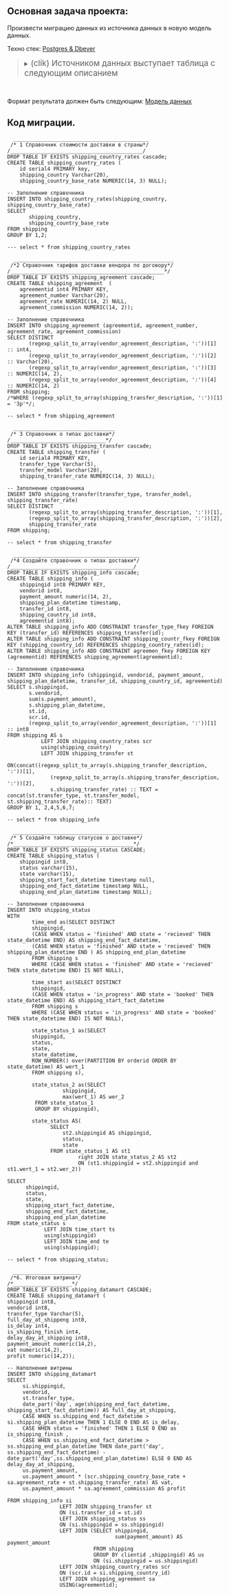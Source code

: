## Основная задача проекта:

Произвести миграцию данных из источника данных в новую модель данных. 

Техно стек: <u>Postgres & Dbever</u>


> <details>
> <summary><span style="font-size: 14pt;">(clik) Источником данных выступает таблица с следующим описанием</span> </summary>
> 
>Таблица shipping, которая представляет собой последовательность действий при доставке, перечисленную ниже.
>
> shippingid — уникальный идентификатор доставки.
>
> saleid — уникальный идентификатор заказа. К одному заказу может быть привязано несколько строчек 
>
> shippingid, то есть логов, с информацией о доставке.
>
> vendorid — уникальный идентификатор вендора. К одному вендору может быть привязано множество saleid и множество строк доставки.
>
> payment — сумма платежа (то есть дублирующаяся информация).
>
> shipping_plan_datetime — плановая дата доставки.
>
> status — статус доставки в таблице shipping по данному shippingid. Может принимать значения in_progress — доставка в процессе, либо finished — доставка завершена.
>
> state — промежуточные точки заказа, которые изменяются в соответствии с обновлением информации о доставке по времени state_datetime.
> 1. booked (пер. «заказано»);
> 2. fulfillment — заказ доставлен на склад отправки;
> 3. queued (пер. «в очереди») — заказ в очереди на запуск доставки;
> 4. transition (пер. «передача») — запущена доставка заказа;
> 5. pending (пер. «в ожидании») — заказ доставлен в пункт выдачи и ожидает получения;
> 6. received (пер. «получено») — покупатель забрал заказ;
> 7. returned (пер. «возвращено») — покупатель возвратил заказ после того, как его забрал.
> 8. state_datetime — время обновления состояния заказа.
> 9. shipping_transfer_description — строка со значениями transfer_type и transfer_model, записанными через :. 
> 
> Пример записи — 1p:car.
> 
> transfer_type — тип доставки. 1p означает, что компания берёт ответственность за доставку на себя, 3p — что за отправку ответственен вендор.
> 
> transfer_model — модель доставки, то есть способ, которым заказ доставляется до точки: car — машиной, train — поездом, ship — кораблем, airplane — самолетом, multiple — комбинированной доставкой.
> 
> shipping_transfer_rate — процент стоимости доставки для вендора в зависимости от типа и модели доставки, который взимается интернет-магазином для покрытия расходов.
> 
> shipping_country — страна доставки, учитывая описание тарифа для каждой страны.
> 
> shipping_country_base_rate — налог на доставку в страну, который является процентом от стоимости payment_amount.
> 
> vendor_agreement_description — строка, в которой содержатся данные agreementid, agreement_number, agreement_rate, agreement_commission, записанные через разделитель :. Пример записи — 12:vsp-34:0.02:0.023.
> 
> agreementid — идентификатор договора. 
> 
> agreement_number — номер договора в бухгалтерии. 
> 
> agreement_rate — ставка налога за стоимость доставки товара для вендора. 
> 
> agreement_commission — комиссия, то есть доля в платеже являющаяся доходом компании от сделки.
> 
> [Источник](https://disk.yandex.ru/i/i7rhUgjG486gRA "описание источника")

> </details>

<br>

Формат результата должен быть следующим:
[Модель данных](https://disk.yandex.ru/i/irJEW4Ea5dL2rA)


## Код миграции.
```
  ____________________________________________
 /* 1 Справочник стоимости доставки в страны*/
/___________________________________________/
DROP TABLE IF EXISTS shipping_country_rates cascade;
CREATE TABLE shipping_country_rates (
    id serial4 PRIMARY key,
    shipping_country Varchar(20),
    shipping_country_base_rate NUMERIC(14, 3) NULL);

-- Заполнение справочника
INSERT INTO shipping_country_rates(shipping_country, shipping_country_base_rate)
SELECT 
       shipping_country,
       shipping_country_base_rate
FROM shipping
GROUP BY 1,2;

--- select * from shipping_country_rates

  ____________________________________________________
 /*2 Cправочник тарифов доставки вендора по договору*/
/__________________________________________________*/
DROP TABLE IF EXISTS shipping_agreement cascade;
CREATE TABLE shipping_agreement  (
    agreementid int4 PRIMARY KEY,
    agreement_number Varchar(20),
    agreement_rate NUMERIC(14, 2) NULL,
    agreement_commission NUMERIC(14, 2));

-- Заполнение справочника    
INSERT INTO shipping_agreement (agreementid, agreement_number, agreement_rate, agreement_commission)
SELECT DISTINCT 
       (regexp_split_to_array(vendor_agreement_description, ':'))[1] :: int4,
       (regexp_split_to_array(vendor_agreement_description, ':'))[2] :: Varchar(20),
       (regexp_split_to_array(vendor_agreement_description, ':'))[3] :: NUMERIC(14, 2),
       (regexp_split_to_array(vendor_agreement_description, ':'))[4] :: NUMERIC(14, 2)
FROM shipping;
/*WHERE (regexp_split_to_array(shipping_transfer_description, ':'))[1] = '3p'*/;

-- select * from shipping_agreement

  _________________________________
 /* 3 Справочник о типах доставки*/
/_______________________________*/
DROP TABLE IF EXISTS shipping_transfer cascade;
CREATE TABLE shipping_transfer (
    id serial4 PRIMARY KEY,
    transfer_type Varchar(5),
    transfer_model Varchar(20),
    shipping_transfer_rate NUMERIC(14, 3) NULL);

-- Заполнение справочника    
INSERT INTO shipping_transfer(transfer_type, transfer_model, shipping_transfer_rate)
SELECT DISTINCT 
       (regexp_split_to_array(shipping_transfer_description, ':'))[1],
       (regexp_split_to_array(shipping_transfer_description, ':'))[2],
       shipping_transfer_rate
FROM shipping;
    
-- select * from shipping_transfer

  _________________________________________
 /*4 Создайте справочник о типах доставки*/
/________________________________________/
DROP TABLE IF EXISTS shipping_info cascade;
CREATE TABLE shipping_info (
    shippingid int8 PRIMARY KEY,
    vendorid int8,
    payment_amount numeric(14, 2),
    shipping_plan_datetime timestamp,
    transfer_id int8,
    shipping_country_id int8,    
    agreementid int8);
ALTER TABLE shipping_info ADD CONSTRAINT transfer_type_fkey FOREIGN KEY (transfer_id) REFERENCES shipping_transfer(id);
ALTER TABLE shipping_info ADD CONSTRAINT shipping_countr_fkey FOREIGN KEY (shipping_country_id) REFERENCES shipping_country_rates(id);
ALTER TABLE shipping_info ADD CONSTRAINT agreemen_fkey FOREIGN KEY (agreementid) REFERENCES shipping_agreement(agreementid);
   
-- Заполнение справочника    
INSERT INTO shipping_info (shippingid, vendorid, payment_amount, shipping_plan_datetime, transfer_id, shipping_country_id, agreementid)
SELECT s.shippingid,
       s.vendorid,
       sum(s.payment_amount),
       s.shipping_plan_datetime,
       st.id,
       scr.id,
       (regexp_split_to_array(vendor_agreement_description, ':'))[1] :: int8
FROM shipping AS s
           LEFT JOIN shipping_country_rates scr
           using(shipping_country)
           LEFT JOIN shipping_transfer st 
           ON(concat((regexp_split_to_array(s.shipping_transfer_description, ':'))[1],
              (regexp_split_to_array(s.shipping_transfer_description, ':'))[2],
              s.shipping_transfer_rate) :: TEXT = concat(st.transfer_type, st.transfer_model, st.shipping_transfer_rate):: TEXT)
GROUP BY 1, 2,4,5,6,7;

-- select * from shipping_info

  __________________________________________
 /* 5 Создайте таблицу статусов о доставке*/
/*_______________________________________*/
DROP TABLE IF EXISTS shipping_status CASCADE;
CREATE TABLE shipping_status (
    shippingid int8,
    status varchar(15),
    state varchar(15),
    shipping_start_fact_datetime timestamp null,
    shipping_end_fact_datetime timestamp NULL,
    shipping_end_plan_datetime timestamp NULL);

-- Заполнение справочника 
INSERT INTO shipping_status
WITH 
        time_end as(SELECT DISTINCT 
        shippingid,
        (CASE WHEN status = 'finished' AND state = 'recieved' THEN state_datetime END) AS shipping_end_fact_datetime,
        (CASE WHEN status = 'finished' AND state = 'recieved' THEN shipping_plan_datetime END ) AS shipping_end_plan_datetime
        FROM shipping s
        WHERE (CASE WHEN status = 'finished' AND state = 'recieved' THEN state_datetime END) IS NOT NULL),

        time_start as(SELECT DISTINCT 
        shippingid,
        (CASE WHEN status = 'in_progress' AND state = 'booked' THEN state_datetime END) AS shipping_start_fact_datetime
        FROM shipping s
        WHERE (CASE WHEN status = 'in_progress' AND state = 'booked' THEN state_datetime END) IS NOT NULL),

        state_status_1 as(SELECT 
        shippingid,
        status,
        state,
        state_datetime,
        ROW_NUMBER() over(PARTITION BY orderid ORDER BY state_datetime) AS wert_1
        FROM shipping s),  
        
        state_status_2 as(SELECT  
                  shippingid,
                  max(wert_1) AS wer_2
         FROM state_status_1
         GROUP BY shippingid),
        
        state_status AS(
              SELECT 
                  st2.shippingid AS shippingid,
                  status,
                  state
              FROM state_status_1 AS st1
                       right JOIN state_status_2 AS st2
                       ON (st1.shippingid = st2.shippingid and st1.wert_1 = st2.wer_2))

SELECT 
      shippingid,
      status,
      state,
      shipping_start_fact_datetime,
      shipping_end_fact_datetime,
      shipping_end_plan_datetime
FROM state_status s 
            LEFT JOIN time_start ts 
            using(shippingid)
            LEFT JOIN time_end te 
            using(shippingid);

-- select * from shipping_status;

  ______________________         
 /*6. Итоговая витрина*/
/*___________________*/
DROP TABLE IF EXISTS shipping_datamart CASCADE;
CREATE TABLE shipping_datamart (
shippingid int8,
vendorid int8,
transfer_type Varchar(5),
full_day_at_shippeng int8,
is_delay int4,
is_shipping_finish int4,
delay_day_at_shipping int8,
payment_amount numeric(14,2),
vat numeric(14,2),
profit numeric(14,2));

-- Наполнение витрины
INSERT INTO shipping_datamart
SELECT 
     si.shippingid,
     vendorid,
     st.transfer_type,
     date_part('day', age(shipping_end_fact_datetime, shipping_start_fact_datetime)) AS full_day_at_shipping,
     CASE WHEN ss.shipping_end_fact_datetime > si.shipping_plan_datetime THEN 1 ELSE 0 END AS is_delay,
     CASE WHEN status = 'finished' THEN 1 ELSE 0 END as is_shipping_finish ,
     CASE WHEN ss.shipping_end_fact_datetime > ss.shipping_end_plan_datetime THEN date_part('day', ss.shipping_end_fact_datetime) - date_part('day',ss.shipping_end_plan_datetime) ELSE 0 END AS delay_day_at_shipping,
     us.payment_amount,
     us.payment_amount * (scr.shipping_country_base_rate + sa.agreement_rate + st.shipping_transfer_rate) AS vat,
     us.payment_amount * sa.agreement_commission AS profit 
     
FROM shipping_info si
                 LEFT JOIN shipping_transfer st 
                 ON (si.transfer_id = st.id)
                 LEFT JOIN shipping_status ss 
                 ON (si.shippingid = ss.shippingid)
                 LEFT JOIN (SELECT shippingid,
                                   sum(payment_amount) AS payment_amount 
                            FROM shipping
                            GROUP BY clientid ,shippingid) AS us
                            ON (si.shippingid = us.shippingid)
                 LEFT JOIN shipping_country_rates scr 
                 ON (scr.id = si.shipping_country_id)
                 LEFT JOIN shipping_agreement sa 
                 USING(agreementid);
```